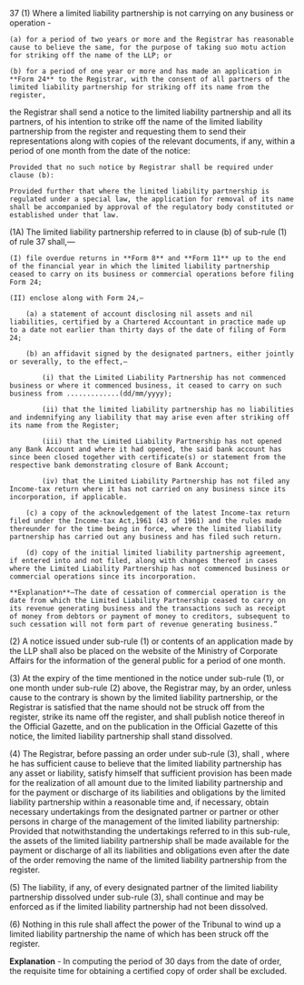 37
(1)	Where a limited liability partnership is not carrying on any business or operation -

    (a)	for a period of two years or more and the Registrar has reasonable cause to believe the same, for the purpose of taking suo motu action for striking off the name of the LLP; or

    (b)	for a period of one year or more and has made an application in **Form 24** to the Registrar, with the consent of all partners of the limited liability partnership for striking off its name from the register,

the Registrar shall send a notice to the limited liability partnership and all its partners, of his intention to strike off the name of the limited liability partnership from the register and requesting them to send their representations along with copies of the relevant documents, if any, within a period of one month from the date of the notice:

    Provided that no such notice by Registrar shall be required under clause (b):

    Provided further that where the limited liability partnership is regulated under a special law, the application for removal of its name shall be accompanied by approval of the regulatory body constituted or established under that law.

(1A) The limited liability partnership referred to in clause (b) of sub-rule (1) of rule 37 shall,—

    (I) file overdue returns in **Form 8** and **Form 11** up to the end of the financial year in which the limited liability partnership ceased to carry on its business or commercial operations before filing Form 24;

    (II) enclose along with Form 24,—

        (a) a statement of account disclosing nil assets and nil liabilities, certified by a Chartered Accountant in practice made up to a date not earlier than thirty days of the date of filing of Form 24;

        (b) an affidavit signed by the designated partners, either jointly or severally, to the effect,—

            (i) that the Limited Liability Partnership has not commenced business or where it commenced business, it ceased to carry on such business from .............(dd/mm/yyyy);

            (ii) that the limited liability partnership has no liabilities and indemnifying any liability that may arise even after striking off its name from the Register;

            (iii) that the Limited Liability Partnership has not opened any Bank Account and where it had opened, the said bank account has since been closed together with certificate(s) or statement from the respective bank demonstrating closure of Bank Account;

            (iv) that the Limited Liability Partnership has not filed any Income-tax return where it has not carried on any business since its incorporation, if applicable.

        (c) a copy of the acknowledgement of the latest Income-tax return filed under the Income-tax Act,1961 (43 of 1961) and the rules made thereunder for the time being in force, where the limited liability partnership has carried out any business and has filed such return.

        (d) copy of the initial limited liability partnership agreement, if entered into and not filed, along with changes thereof in cases where the Limited Liability Partnership has not commenced business or commercial operations since its incorporation.

    **Explanation**—The date of cessation of commercial operation is the date from which the Limited Liability Partnership ceased to carry on its revenue generating business and the transactions such as receipt of money from debtors or payment of money to creditors, subsequent to such cessation will not form part of revenue generating business.”


(2)	A notice issued under sub-rule (1) or contents of an application made by the LLP shall also be placed on the website of the Ministry of Corporate Affairs for the information of the general public for a period of one month.

(3) At the expiry of the time mentioned in the notice under sub-rule (1), or one month under sub-rule (2) above, the Registrar may, by an order, unless cause to the contrary is shown by the limited liability partnership, or the Registrar is satisfied that the name should not be struck off from the register, strike its name off the register, and shall publish notice thereof in the Official Gazette, and on the publication in the Official Gazette of this notice, the limited liability partnership shall stand dissolved.

(4) The Registrar, before passing an order under sub-rule (3), shall , where he has sufficient cause to believe that the limited liability partnership has any asset or liability, satisfy himself that sufficient provision has been made for the realization of all amount due to the limited liability partnership and for the payment or discharge of its liabilities and obligations by the limited liability partnership within a reasonable time and, if necessary, obtain necessary undertakings from the designated partner or partner or other persons in charge of the management of the limited liability partnership: Provided that notwithstanding the undertakings referred to in this sub-rule, the assets of the limited liability partnership shall be made available for the payment or discharge of all its liabilities and obligations even after the date of the order removing the name of the limited liability partnership from the register.

(5) The liability, if any, of every designated partner of the limited liability partnership dissolved under sub-rule (3), shall continue and may be enforced as if the limited liability partnership had not been dissolved.

(6) Nothing in this rule shall affect the power of the Tribunal to wind up a limited liability partnership the name of which has been struck off the register.

**Explanation** - In computing the period of 30 days from the date of order, the requisite time for obtaining a certified copy of order shall be excluded.
